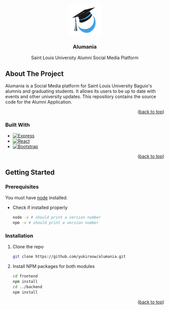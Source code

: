 <a id="readme-top"></a>

<!-- PROJECT LOGO -->
<br />
<div align="center">
  <a href="https://github.com/github_username/repo_name">
    <img src="images/Alumania_logo.png" alt="Logo" width="106" height="98">
  </a>

<h3 align="center">Alumania</h3>

  <p align="center">
    Saint Louis University Alumni Social Media Platform
  </p>
</div>



<!-- ABOUT THE PROJECT -->
## About The Project

Alumania is a Social Media platform for Saint Louis University Baguio's alumnis and graduating students. It allows its users to be up to date with events and other university updates. This repository contains the source code for the Alumni Application.

<p align="right">(<a href="#readme-top">back to top</a>)</p>



### Built With

* [![Express][Express.js]][Express-url]
* [![React][React.js]][React-url]
* [![Bootstrap][Bootstrap.com]][Bootstrap-url]

<p align="right">(<a href="#readme-top">back to top</a>)</p>



<!-- GETTING STARTED -->
## Getting Started

### Prerequisites

You must have [node](https://nodejs.org/dist/v22.11.0/node-v22.11.0-x64.msi) installed.
* Check if installed properly
  ```sh
  node -v # should print a version number
  npm -v # should print a version number
  ```

### Installation

1. Clone the repo
   ```sh
   git clone https://github.com/yukiroow/alumania.git
   ```
2. Install NPM packages for both modules
   ```sh
   cd frontend
   npm install
   cd ../backend
   npm install
   ```

<p align="right">(<a href="#readme-top">back to top</a>)</p>


<!-- MARKDOWN LINKS & IMAGES -->
[Express.js]: https://img.shields.io/badge/express-000000?style=for-the-badge&logo=express&logoColor=white
[Express-url]: https://expressjs.com/
[React.js]: https://img.shields.io/badge/React-20232A?style=for-the-badge&logo=react&logoColor=61DAFB
[React-url]: https://reactjs.org/
[Bootstrap.com]: https://img.shields.io/badge/Bootstrap-563D7C?style=for-the-badge&logo=bootstrap&logoColor=white
[Bootstrap-url]: https://getbootstrap.com